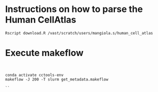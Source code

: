 # Instructions on how to parse the Human CellAtlas

```
Rscript download.R /vast/scratch/users/mangiola.s/human_cell_atlas

```
# Execute makeflow

```


conda activate cctools-env
makeflow -J 200 -T slurm get_metadata.makeflow 

``
